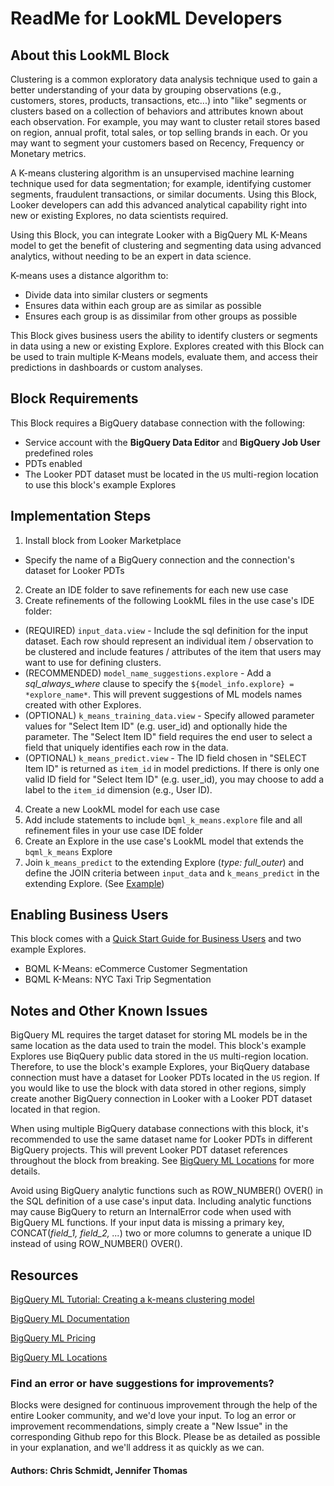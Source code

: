 # ReadMe for LookML Developers


## About this LookML Block

Clustering is a common exploratory data analysis technique used to gain a better understanding of your data by
grouping observations (e.g., customers, stores, products, transactions, etc...) into "like" segments or clusters
based on a collection of behaviors and attributes known about each observation. For example, you may want to
cluster retail stores based on region, annual profit, total sales, or top selling brands in each.
Or you may want to segment your customers based on Recency, Frequency or Monetary metrics.

A K-means clustering algorithm is an unsupervised machine learning technique used for data segmentation; for
example, identifying customer segments, fraudulent transactions, or similar documents. Using this Block, Looker
developers can add this advanced analytical capability right into new or existing Explores, no data scientists
required.

Using this Block, you can integrate Looker with a BigQuery ML K-Means model to get the benefit of clustering
and segmenting data using advanced analytics, without needing to be an expert in data science.

K-means uses a distance algorithm to:
- Divide data into similar clusters or segments
- Ensures data within each group are as similar as possible
- Ensures each group is as dissimilar from other groups as possible

This Block gives business users the ability to identify clusters or segments in data using a new or existing Explore. Explores
created with this Block can be used to train multiple K-Means models, evaluate them, and access their predictions in dashboards
or custom analyses.


## Block Requirements

This Block requires a BigQuery database connection with the following:
- Service account with the **BigQuery Data Editor** and **BigQuery Job User** predefined roles
- PDTs enabled
- The Looker PDT dataset must be located in the `US` multi-region location to use this block's example Explores


## Implementation Steps

1. Install block from Looker Marketplace
  - Specify the name of a BigQuery connection and the connection's dataset for Looker PDTs
2. Create an IDE folder to save refinements for each new use case
3. Create refinements of the following LookML files in the use case's IDE folder:
  -  (REQUIRED) `input_data.view` - Include the sql definition for the input dataset. Each row should represent an individual item / observation to be clustered and include features / attributes of the item that users may want to use for defining clusters.
  -  (RECOMMENDED) `model_name_suggestions.explore` - Add a *sql_always_where* clause to specify the `${model_info.explore} = *explore_name*`. This will prevent suggestions of ML models names created with other Explores.
  -  (OPTIONAL) `k_means_training_data.view` - Specify allowed parameter values for "Select Item ID" (e.g. user_id) and optionally hide the parameter. The "Select Item ID" field requires the end user to select a field that uniquely identifies each row in the data.
  -  (OPTIONAL) `k_means_predict.view` - The ID field chosen in "SELECT Item ID" is returned as `item_id` in model predictions. If there is only one valid ID field for "Select Item ID" (e.g. user_id), you may choose to add a label to the `item_id` dimension (e.g., User ID).
4. Create a new LookML model for each use case
5. Add include statements to include `bqml_k_means.explore` file and all refinement files in your use case IDE folder
6. Create an Explore in the use case's LookML model that extends the `bqml_k_means` Explore
7. Join `k_means_predict` to the extending Explore (*type: full_outer*) and define the JOIN criteria between `input_data` and `k_means_predict` in the extending Explore. (See [Example](/projects/bqml_k_means_block/files/models/ecommerce_customer_segmentation.model.lkml))


## Enabling Business Users

This block comes with a [Quick Start Guide for Business Users](/projects/bqml_k_means_block/documents/QUICK_START_GUIDE.md) and two example Explores.
- BQML K-Means: eCommerce Customer Segmentation
- BQML K-Means: NYC Taxi Trip Segmentation


## Notes and Other Known Issues

BigQuery ML requires the target dataset for storing ML models be in the same location as the data used to
train the model. This block's example Explores use BiqQuery public data stored in the `US` multi-region location.
Therefore, to use the block's example Explores, your BiqQuery database connection must have a dataset for Looker
PDTs located in the `US` region. If you would like to use the block with data stored in other regions, simply
create another BigQuery connection in Looker with a Looker PDT dataset located in that region.

When using multiple BigQuery database connections with this block, it's recommended to use the same dataset
name for Looker PDTs in different BigQuery projects. This will prevent Looker PDT dataset references throughout
the block from breaking.
See [BigQuery ML Locations](https://cloud.google.com/bigquery-ml/docs/locations) for more details.

Avoid using BigQuery analytic functions such as ROW_NUMBER() OVER() in the SQL definition of a use case's input data. Including
analytic functions may cause BigQuery to return an InternalError code when used with BigQuery ML functions. If your input data is
missing a primary key, CONCAT(*field_1, field_2, ...*) two or more columns to generate a unique ID instead of using ROW_NUMBER() OVER().


## Resources

[BigQuery ML Tutorial: Creating a k-means clustering model](https://cloud.google.com/bigquery-ml/docs/kmeans-tutorial)

[BigQuery ML Documentation](https://cloud.google.com/bigquery-ml/docs)

[BigQuery ML Pricing](https://cloud.google.com/bigquery-ml/pricing#bqml)

[BigQuery ML Locations](https://cloud.google.com/bigquery-ml/docs/locations)


### Find an error or have suggestions for improvements?
Blocks were designed for continuous improvement through the help of the entire Looker community, and we'd love your input. To log an error or improvement recommendations, simply create a "New Issue" in the corresponding Github repo for this Block. Please be as detailed as possible in your explanation, and we'll address it as quickly as we can.


#### Authors: Chris Schmidt, Jennifer Thomas
